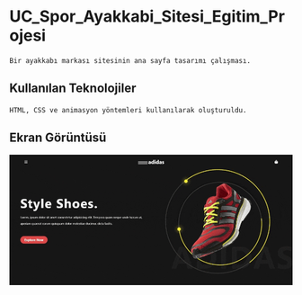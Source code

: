 <h1>UC_Spor_Ayakkabi_Sitesi_Egitim_Projesi</h1>

    Bir ayakkabı markası sitesinin ana sayfa tasarımı çalışması.

<h2>Kullanılan Teknolojiler </h2>

    HTML, CSS ve animasyon yöntemleri kullanılarak oluşturuldu.

<h2>Ekran Görüntüsü </h2>

![](Screen.gif)

